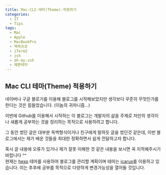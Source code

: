 ```yaml
---
title: Mac-CLI-테마(Theme)-적용하기
categories:
  - IT
  - Tips
tags:
  - Mac
  - Apple
  - MacBookPro
  - 맥북프로
  - iTerm2
  - zsh
  - oh-my-zsh
  - 예쁜테마
---
```


## Mac CLI 테마(Theme) 적용하기
<p>네이버나 구글 블로거를 이용해 블로그를 시작해보았지만 생각보다 꾸준히 무엇인가를 한다는 것은 힘들었습니다. (이놈의 귀차니즘...)

이번에 Github를 이용해서 시작하는 이 블로그는 개발자의 삶을 주제로 저만의 생각이나 새롭게 공부하는 것을 정리하는 목적으로 사용하려고 합니다.

그 동안 썼던 글은 대부분 독백형식이거나 친구에게 말하듯 글을 썼던것 같은데, 이번 블로그에서는 제가 배운 것들을 최대한 정확하면서 쉽게 전달하고자 합니다.

혹시 글 내용에 오류가 있거나 제가 잘못 이해한 것 같은 내용을 보시면 꼭 지적해주시기 바랍니다 ^^
<br />
현재는 [hexo](https://hexo.io/) 테마를 사용하여 블로그를 관리할 계획이며 테마는 [icarus](https://github.com/ppoffice/hexo-theme-icarus)를 이용하고 있습니다. 이는 추후에 공부를 목적으로 다양하게 변경가능성을 열어둘 것입니다.</p>
